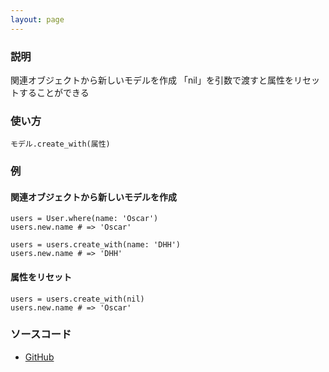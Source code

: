 ```yaml
---
layout: page
---
```

### 説明
関連オブジェクトから新しいモデルを作成
「nil」を引数で渡すと属性をリセットすることができる

### 使い方
    モデル.create_with(属性)

### 例
#### 関連オブジェクトから新しいモデルを作成
    users = User.where(name: 'Oscar')
    users.new.name # => 'Oscar'

    users = users.create_with(name: 'DHH')
    users.new.name # => 'DHH'

#### 属性をリセット
    users = users.create_with(nil)
    users.new.name # => 'Oscar'

### ソースコード
* [GitHub](https://github.com/rails/rails/blob/0399b71dab8b270b4e40b2aff99194a8b8f2596c/activerecord/lib/active_record/relation/query_methods.rb#L726)